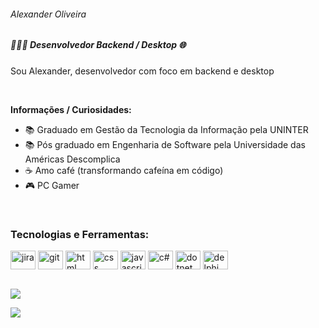 <div>
  <h6>  Alexander Oliveira  </h6>
</div>
<div>
  <h5> 🧑🏻‍💻 Desenvolvedor Backend / Desktop 🌐 </h5>
  <p>Sou Alexander, desenvolvedor com foco em backend e desktop</p>
  <br>
  <p><strong>Informações / Curiosidades:</strong></p>
  <ul>
    <li>📚 Graduado em Gestão da Tecnologia da Informação pela UNINTER </li>
    <li>📚 Pós graduado em Engenharia de Software pela Universidade das Américas Descomplica</li>
    <li>☕ Amo café (transformando cafeína em código)</li>
    <li>🎮 PC Gamer</li>
  </ul>
  <br/>
</div>
<div>
  <h3>Tecnologias e Ferramentas:</h3>
  <div style="display: inline_block">
    <img align="center" alt="jira" height="30" width="40" src="https://cdn.jsdelivr.net/gh/devicons/devicon@latest/icons/jira/jira-original-wordmark.svg" />   
    <img align="center" alt="git" height="30" width="40" src="https://cdn.jsdelivr.net/gh/devicons/devicon@latest/icons/git/git-plain-wordmark.svg" />    
    <img align="center" alt="html" height="30" width="40" src="https://cdn.jsdelivr.net/gh/devicons/devicon@latest/icons/html5/html5-original-wordmark.svg" />
    <img align="center" alt="css" height="30" width="40" src="https://cdn.jsdelivr.net/gh/devicons/devicon@latest/icons/css3/css3-original-wordmark.svg" />
    <img align="center" alt="javascript" height="30" width="40" src="https://cdn.jsdelivr.net/gh/devicons/devicon@latest/icons/javascript/javascript-original.svg" />      
    <img align="center" alt="c#" height="30" width="40" src="https://cdn.jsdelivr.net/gh/devicons/devicon@latest/icons/csharp/csharp-original.svg" />   
    <img align="center" alt="dotnet" height="30" width="40" src="https://cdn.jsdelivr.net/gh/devicons/devicon@latest/icons/dotnetcore/dotnetcore-original.svg" />
    <img align="center" alt="delphi" height="30" width="40" src="https://user-images.githubusercontent.com/3423282/123477765-e4013700-d5d4-11eb-876c-de9aab52153b.png" />   
  </div>
</div>
<br>
<div>
  <p><img src=https://github-readme-stats.vercel.app/api?username=oliveira-alexander&show_icons=true&theme=dark#gh-dark-mode-only /></p>
  <p><img src=https://github-readme-stats.vercel.app/api/top-langs/?username=oliveira-alexander&layout=donut&theme=dark /></p> 
</div>
